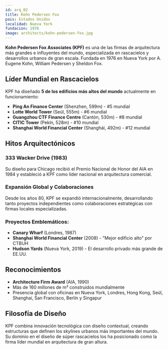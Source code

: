 ```yaml
---
id: arq_02
title: Kohn Pedersen Fox
pais: Estados Unidos
localidad: Nueva York
fundacion: 1976
image: architects/kohn-pedersen-fox.jpg
---
```


**Kohn Pedersen Fox Associates (KPF)** es una de las firmas de arquitectura más grandes e influyentes del mundo, especializada en rascacielos y desarrollos urbanos de gran escala. Fundada en 1976 en Nueva York por A. Eugene Kohn, William Pedersen y Sheldon Fox.

## Líder Mundial en Rascacielos

KPF ha diseñado **5 de los edificios más altos del mundo** actualmente en funcionamiento:

- **Ping An Finance Center** (Shenzhen, 599m) - #5 mundial
- **Lotte World Tower** (Seúl, 555m) - #6 mundial
- **Guangzhou CTF Finance Centre** (Cantón, 530m) - #8 mundial
- **CITIC Tower** (Pekín, 528m) - #10 mundial
- **Shanghai World Financial Center** (Shanghái, 492m) - #12 mundial

## Hitos Arquitectónicos

### 333 Wacker Drive (1983)

Su diseño para Chicago recibió el Premio Nacional de Honor del AIA en 1984 y estableció a KPF como líder nacional en arquitectura comercial.

### Expansión Global y Colaboraciones

Desde los años 80, KPF se expandió internacionalmente, desarrollando tanto proyectos independientes como colaboraciones estratégicas con firmas locales especializadas.

### Proyectos Emblemáticos:

- **Canary Wharf** (Londres, 1987)
- **Shanghai World Financial Center** (2008) - "Mejor edificio alto" por CTBUH
- **Hudson Yards** (Nueva York, 2019) - El desarrollo privado más grande de EE.UU.

## Reconocimientos

- **Architecture Firm Award** (AIA, 1990)
- Más de 160 millones de m² construidos mundialmente
- Presencia global con oficinas en Nueva York, Londres, Hong Kong, Seúl, Shanghai, San Francisco, Berlín y Singapur

## Filosofía de Diseño

KPF combina innovación tecnológica con diseño contextual, creando estructuras que definen los skylines urbanos más importantes del mundo. Su dominio en el diseño de súper rascacielos los ha posicionado como la firma líder mundial en arquitectura de gran altura.
